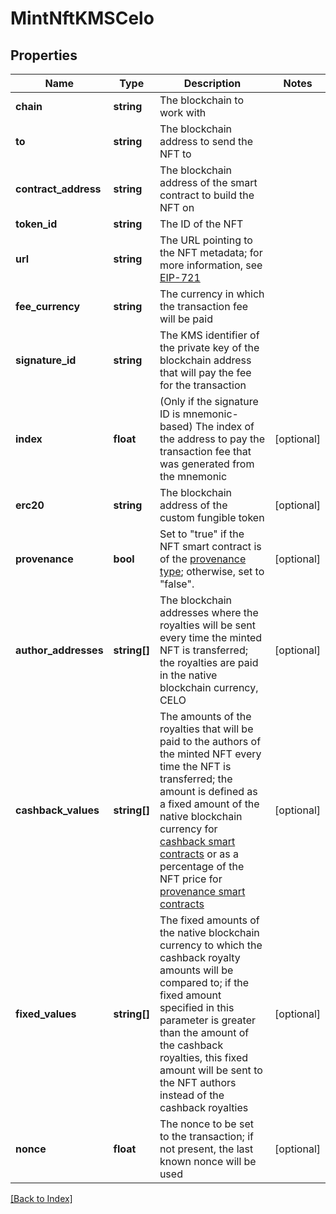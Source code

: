 # MintNftKMSCelo

## Properties

Name | Type | Description | Notes
------------ | ------------- | ------------- | -------------
**chain** | **string** | The blockchain to work with |
**to** | **string** | The blockchain address to send the NFT to |
**contract_address** | **string** | The blockchain address of the smart contract to build the NFT on |
**token_id** | **string** | The ID of the NFT |
**url** | **string** | The URL pointing to the NFT metadata; for more information, see <a href="https://eips.ethereum.org/EIPS/eip-721#specification" target="_blank">EIP-721</a> |
**fee_currency** | **string** | The currency in which the transaction fee will be paid |
**signature_id** | **string** | The KMS identifier of the private key of the blockchain address that will pay the fee for the transaction |
**index** | **float** | (Only if the signature ID is mnemonic-based) The index of the address to pay the transaction fee that was generated from the mnemonic | [optional]
**erc20** | **string** | The blockchain address of the custom fungible token | [optional]
**provenance** | **bool** | Set to "true" if the NFT smart contract is of the <a href="#operation/NftDeployErc721">provenance type</a>; otherwise, set to "false". | [optional]
**author_addresses** | **string[]** | The blockchain addresses where the royalties will be sent every time the minted NFT is transferred; the royalties are paid in the native blockchain currency, CELO | [optional]
**cashback_values** | **string[]** | The amounts of the royalties that will be paid to the authors of the minted NFT every time the NFT is transferred; the amount is defined as a fixed amount of the native blockchain currency for <a href="#operation/NftDeployErc721">cashback smart contracts</a> or as a percentage of the NFT price for <a href="#operation/NftDeployErc721">provenance smart contracts</a> | [optional]
**fixed_values** | **string[]** | The fixed amounts of the native blockchain currency to which the cashback royalty amounts will be compared to; if the fixed amount specified in this parameter is greater than the amount of the cashback royalties, this fixed amount will be sent to the NFT authors instead of the cashback royalties | [optional]
**nonce** | **float** | The nonce to be set to the transaction; if not present, the last known nonce will be used | [optional]

[[Back to Index]](../index.md)
